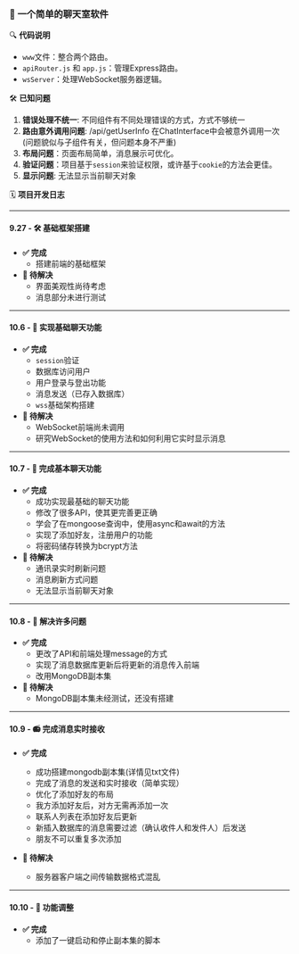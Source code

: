 ### 🚀 一个简单的聊天室软件

🔍 **代码说明**
- `www`文件：整合两个路由。
- `apiRouter.js` 和 `app.js`：管理Express路由。
- `wsServer`：处理WebSocket服务器逻辑。

🛠 **已知问题**
1. **错误处理不统一**: 不同组件有不同处理错误的方式，方式不够统一
2. **路由意外调用问题**: /api/getUserInfo 在ChatInterface中会被意外调用一次(问题貌似与子组件有关，但问题本身不严重)
3. **布局问题**：页面布局简单，消息展示可优化。
4. **验证问题**：项目基于`session`来验证权限，或许基于`cookie`的方法会更佳。
5. **显示问题**: 无法显示当前聊天对象

🗓 **项目开发日志**

---

#### 9.27 - 🛠 基础框架搭建
- **✅ 完成**
    - 搭建前端的基础框架
- **🚧 待解决**
    - 界面美观性尚待考虑
    - 消息部分未进行测试

---

#### 10.6 - 📡 实现基础聊天功能
- **✅ 完成**
    - `session`验证
    - 数据库访问用户
    - 用户登录与登出功能
    - 消息发送（已存入数据库）
    - `wss`基础架构搭建
- **🚧 待解决**
    - WebSocket前端尚未调用
    - 研究WebSocket的使用方法和如何利用它实时显示消息

---

#### 10.7 - 🎉 完成基本聊天功能
- **✅ 完成**
    - 成功实现最基础的聊天功能
    - 修改了很多API，使其更完善更正确
    - 学会了在mongoose查询中，使用async和await的方法
    - 实现了添加好友，注册用户的功能
    - 将密码储存转换为bcrypt方法
- **🚧 待解决**
    - 通讯录实时刷新问题
    - 消息刷新方式问题
    - 无法显示当前聊天对象

---

#### 10.8 - 🚩 解决许多问题
- **✅ 完成**
    - 更改了API和前端处理message的方式
    - 实现了消息数据库更新后将更新的消息传入前端
    - 改用MongoDB副本集
- **🚧 待解决**
    - MongoDB副本集未经测试，还没有搭建

---

#### 10.9 - 📻 完成消息实时接收
- **✅ 完成**
    - 成功搭建mongodb副本集(详情见txt文件)
    - 完成了消息的发送和实时接收（简单实现）
    - 优化了添加好友的布局
    - 我方添加好友后，对方无需再添加一次
    - 联系人列表在添加好友后更新
    - 新插入数据库的消息需要过滤（确认收件人和发件人）后发送
    - 朋友不可以重复多次添加


- **🚧 待解决**
    - 服务器客户端之间传输数据格式混乱

---

#### 10.10 - 🎈 功能调整
- **✅ 完成**
    - 添加了一键启动和停止副本集的脚本
